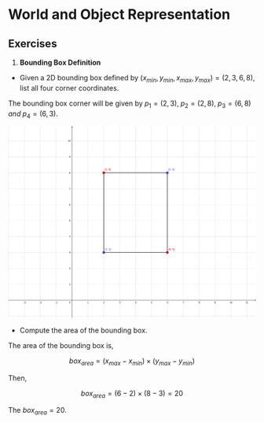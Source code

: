 # World and Object Representation

## Exercises

1. **Bounding Box Definition**
- Given a 2D bounding box defined by $\displaystyle (x_{min},y_{min},x_{max},y_{max}) = (2,3,6,8)$, list all four corner coordinates.

The bounding box corner will be given by $\displaystyle p_1=(2,3),\;p_2=(2,8),\;p_3=(6,8)\; {\textstyle and}\; p_4=(6,3)$.

![Bounding box](./img/bounding_box.png)

- Compute the area of the bounding box.

The area of the bounding box is,

```math
box_{area}=(x_{max}-x_{min})\times(y_{max}-y_{min})
```

Then,

```math
box_{area}=(6-2)\times(8-3) = 20
```

The $\displaystyle box_{area}=20$.